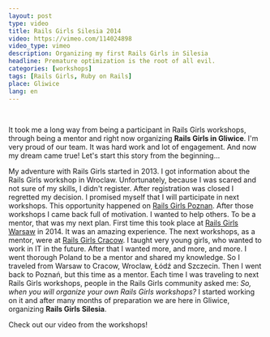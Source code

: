 ```yaml
---
layout: post
type: video
title: Rails Girls Silesia 2014
video: https://vimeo.com/114024898
video_type: vimeo
description: Organizing my first Rails Girls in Silesia
headline: Premature optimization is the root of all evil.
categories: [workshops]
tags: [Rails Girls, Ruby on Rails]
place: Gliwice
lang: en
---
```


<br>

It took me a long way from being a participant in Rails Girls workshops, through being a mentor and right now organizing **Rails Girls in Gliwice**. I'm very proud of our team. It was hard work and lot of engagement. And now my dream came true! Let's start this story from the beginning...

My adventure with Rails Girls started in 2013. I got information about the Rails Girls workshop in Wroclaw. Unfortunately, because I was scared and not sure of my skills, I didn't register. After registration was closed I regretted my decision. I promised myself that I will participate in next workshops. This opportunity happened on <a href="{{ site.baseurl }} /rails-girls-rules" title="Rails Girls workshops - participant perspective">Rails Girls Poznan</a>. After those workshops I came back full of motivation. I wanted to help others.  To be a mentor, that was my next plan. First time this took place at <a href="{{ site.baseurl }}/rails-girls-warsaw" title="Rails Girls workshops - mentor perspective">Rails Girls Warsaw</a> in 2014. It was an amazing experience. The next workshops, as a mentor, were at <a href="{{ site.baseurl }}/rails-girls-cracow" title="Rails Girls workshops for young">Rails Girls Cracow</a>. I taught very young girls, who wanted to work in IT in the future. After that I wanted more, and more, and more. I went thorough Poland to be a mentor and shared my knowledge. So I traveled from Warsaw to Cracow, Wroclaw, Łódź and Szczecin. Then I went back to Poznań, but this time as a mentor. Each time I was traveling to next Rails Girls workshops, people in the Rails Girls community asked me: _So, when you will organize your own Rails Girls workshops?_ I started working on it and after many months of preparation we are here in Gliwice, organizing **Rails Girls Silesia**.

Check out our video from the workshops!
